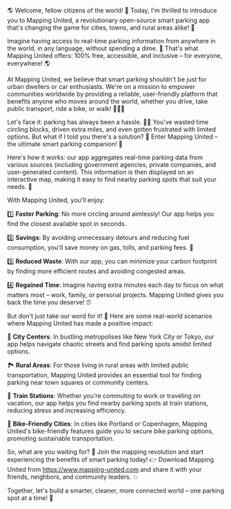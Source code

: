 🌎 Welcome, fellow citizens of the world! 🌟 Today, I'm thrilled to introduce you to Mapping United, a revolutionary open-source smart parking app that's changing the game for cities, towns, and rural areas alike! 🚀

Imagine having access to real-time parking information from anywhere in the world, in any language, without spending a dime. 🤑 That's what Mapping United offers: 100% free, accessible, and inclusive – for everyone, everywhere! 🌎

At Mapping United, we believe that smart parking shouldn't be just for urban dwellers or car enthusiasts. We're on a mission to empower communities worldwide by providing a reliable, user-friendly platform that benefits anyone who moves around the world, whether you drive, take public transport, ride a bike, or walk! 🚶‍♀️🚌

Let's face it: parking has always been a hassle. 🤦‍♂️ You've wasted time circling blocks, driven extra miles, and even gotten frustrated with limited options. But what if I told you there's a solution? 🤔 Enter Mapping United – the ultimate smart parking companion! 📱

Here's how it works: our app aggregates real-time parking data from various sources (including government agencies, private companies, and user-generated content). This information is then displayed on an interactive map, making it easy to find nearby parking spots that suit your needs. 📍️

With Mapping United, you'll enjoy:

1️⃣ **Faster Parking**: No more circling around aimlessly! Our app helps you find the closest available spot in seconds.

2️⃣ **Savings**: By avoiding unnecessary detours and reducing fuel consumption, you'll save money on gas, tolls, and parking fees. 💸

3️⃣ **Reduced Waste**: With our app, you can minimize your carbon footprint by finding more efficient routes and avoiding congested areas.

4️⃣ **Regained Time**: Imagine having extra minutes each day to focus on what matters most – work, family, or personal projects. Mapping United gives you back the time you deserve! ⏰

But don't just take our word for it! 🤔 Here are some real-world scenarios where Mapping United has made a positive impact:

🌆 **City Centers**: In bustling metropolises like New York City or Tokyo, our app helps navigate chaotic streets and find parking spots amidst limited options.

🏞️ **Rural Areas**: For those living in rural areas with limited public transportation, Mapping United provides an essential tool for finding parking near town squares or community centers.

🚂 **Train Stations**: Whether you're commuting to work or traveling on vacation, our app helps you find nearby parking spots at train stations, reducing stress and increasing efficiency.

🛴️ **Bike-Friendly Cities**: In cities like Portland or Copenhagen, Mapping United's bike-friendly features guide you to secure bike parking options, promoting sustainable transportation.

So, what are you waiting for? 🤔 Join the mapping revolution and start experiencing the benefits of smart parking today! 👉 Download Mapping United from https://www.mapping-united.com and share it with your friends, neighbors, and community leaders. 💥

Together, let's build a smarter, cleaner, more connected world – one parking spot at a time! 🌟